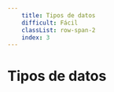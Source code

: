 ```yaml
---
    title: Tipos de datos
    difficult: Fácil
    classList: row-span-2
    index: 3
---
```


# Tipos de datos